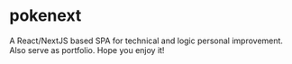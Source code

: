 # pokenext
A React/NextJS based SPA for technical and logic personal improvement. Also serve as portfolio. Hope you enjoy it!
